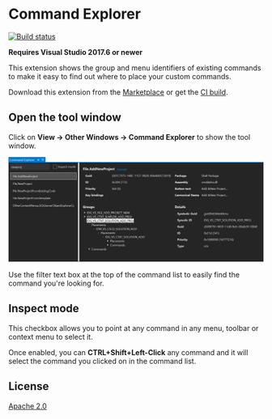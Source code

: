 # Command Explorer 

[![Build status](https://ci.appveyor.com/api/projects/status/k6un4vkn3ud7a16d?svg=true)](https://ci.appveyor.com/project/madskristensen/commandtableinfo)

**Requires Visual Studio 2017.6 or newer**

This extension shows the group and menu identifiers of existing commands to make it easy to find out where to place your custom commands.

Download this extension from the [Marketplace](https://marketplace.visualstudio.com/items?itemName=MadsKristensen.CommandExplorer)
or get the [CI build](http://vsixgallery.com/extension/1a973c52-a674-48d8-a276-65ddab1ac598/).

## Open the tool window
Click on **View -> Other Windows -> Command Explorer** to show the tool window.

![Tool Window](art/toolwindow.png)

Use the filter text box at the top of the command list to easily find the command you're looking for.

## Inspect mode
This checkbox allows you to point at any command in any menu, toolbar or context menu to select it.

Once enabled, you can  **CTRL+Shift+Left-Click** any command and it will select the command you clicked on in the command list.

## License
[Apache 2.0](LICENSE) 
